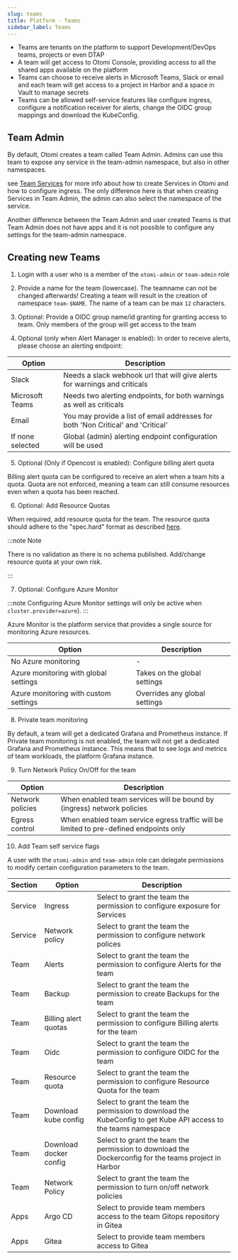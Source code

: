 ```yaml
---
slug: teams
title: Platform - Teams
sidebar_label: Teams
---
```


<!-- ![Console: Teams](../../img/platform-teams.png) -->

- Teams are tenants on the platform to support Development/DevOps teams, projects or even DTAP
- A team will get access to Otomi Console, providing access to all the shared apps available on the platform
- Teams can choose to receive alerts in Microsoft Teams, Slack or email and each team will get access to a project in Harbor and a space in Vault to manage secrets
- Teams can be allowed self-service features like configure ingress, configure a notification receiver for alerts, change the OIDC group mappings and download the KubeConfig.

## Team Admin

By default, Otomi creates a team called Team Admin. Admins can use this team to expose any service in the team-admin namespace, but also in other namespaces.

see [Team Services](../../for-devs/console/services.md) for more info about how to create Services in Otomi and how to configure ingress. The only difference here is that when creating Services in Team Admin, the admin can also select the namespace of the service.

Another difference between the Team Admin and user created Teams is that Team Admin does not have apps and it is not possible to configure any settings for the team-admin namespace.

## Creating new Teams

1. Login with a user who is a member of the `otomi-admin` or `team-admin` role

2. Provide a name for the team (lowercase). The teamname can not be changed afterwards! Creating a team will result in the creation of namespace `team-$NAME`. The name of a team can be max `12` characters.

3. Optional: Provide a OIDC group name/id granting for granting access to team. Only members of the group will get access to the team

4. Optional (only when Alert Manager is enabled): In order to receive alerts, please choose an alerting endpoint:

| Option           | Description                                                                      |
| ---------------- | -------------------------------------------------------------------------------- |
| Slack            | Needs a slack webhook url that will give alerts for warnings and criticals       |
| Microsoft Teams  | Needs two alerting endpoints, for both warnings as well as criticals             |
| Email            | You may provide a list of email addresses for both 'Non Critical' and 'Critical' |
| If none selected | Global (admin) alerting endpoint configuration will be used                      |

5. Optional (Only if Opencost is enabled): Configure billing alert quota

Billing alert quota can be configured to receive an alert when a team hits a quota. Quota are not enforced, meaning a team can still consume resources even when a quota has been reached.

6. Optional: Add Resource Quotas

When required, add resource quota for the team. The resource quota should adhere to the "spec.hard" format as described [here](https://kubernetes.io/docs/concepts/policy/resource-quotas/).

:::note Note

There is no validation as there is no schema published. Add/change resource quota at your own risk.

:::

7. Optional: Configure Azure Monitor

:::note
Configuring Azure Monitor settings will only be active when `cluster.provider=azure`).
:::

Azure Monitor is the platform service that provides a single source for monitoring Azure resources.

| Option                                | Description                   |
| ------------------------------------- | ----------------------------- |
| No Azure monitoring                   | -                             |
| Azure monitoring with global settings | Takes on the global settings  |
| Azure monitoring with custom settings | Overrides any global settings |

8. Private team monitoring

By default, a team will get a dedicated Grafana and Prometheus instance. If Private team monitoring is not enabled, the team will not get a dedicated Grafana and Prometheus instance. This means that to see logs and metrics of team workloads, the platform Grafana instance.

9.  Turn Network Policy On/Off for the team

| Option           | Description                                                                            |
| ---------------- | -------------------------------------------------------------------------------------- |
| Network policies | When enabled team services will be bound by (ingress) network policies                 |
| Egress control   | When enabled team service egress traffic will be limited to pre-defined endpoints only |

10. Add Team self service flags

A user with the `otomi-admin` and `team-admin` role can delegate permissions to modify certain configuration parameters to the team.

| Section | Option               | Description                                                                      |
| ------- | -------------------- | -------------------------------------------------------------------------------- |
| Service | Ingress              | Select to grant the team the permission to configure exposure for Services       |
| Service | Network policy       | Select to grant the team the permission to configure network polices             |
| Team    | Alerts               | Select to grant the team the permission to configure Alerts for the team         |
| Team    | Backup               | Select to grant the team the permission to create Backups for the team           |
| Team    | Billing alert quotas | Select to grant the team the permission to configure Billing alerts for the team |
| Team    | Oidc                 | Select to grant the team the permission to configure OIDC for the team           |
| Team    | Resource quota       | Select to grant the team the permission to configure Resource Quota for the team |
| Team    | Download kube config | Select to grant the team the permission to download the KubeConfig to get Kube API access to the teams namespace        |
| Team    | Download docker config | Select to grant the team the permission to download the Dockerconfig for the teams project in Harbor          |
| Team    | Network Policy       | Select to grant the team the permission to turn on/off network policies          |
| Apps    | Argo CD               | Select to provide team members access to the team Gitops repository in Gitea   |
| Apps    | Gitea                | Select to provide team members access to Gitea                                   |
